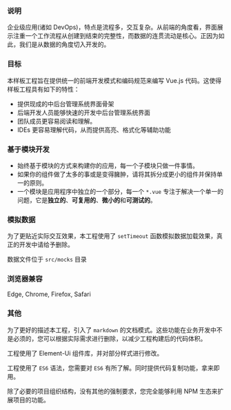 ### 说明

企业级应用(诸如 DevOps)，特点是流程多，交互复杂。从前端的角度看，界面展示注重一个工作流程从创建到结束的完整性，而数据的连贯流动是核心。正因为如此，我们是从数据的角度切入开发的。

### 目标

本样板工程旨在提供统一的前端开发模式和编码规范来编写 Vue.js 代码。这使得样板工程具有如下的特性：

- 提供现成的中后台管理系统界面骨架
- 后端开发人员能够快速的开发中后台管理系统界面
- 团队成员更容易阅读和理解。
- IDEs 更容易理解代码，从而提供高亮、格式化等辅助功能 

### 基于模块开发

- 始终基于模块的方式来构建你的应用，每一个子模块只做一件事情。
- 如果你的组件做了太多的事或是变得臃肿，请将其拆分成更小的组件并保持单一的原则。
- 一个模块是应用程序中独立的一个部分，每一个 `*.vue` 专注于解决一个单一的问题，它是**独立的**、**可复用的**、**微小的**和**可测试的**。

### 模拟数据

为了更贴近实际交互效果，本工程使用了 `setTimeout` 函数模拟数据加载效果，真正的开发中请给予删除。

数据文件位于 `src/mocks` 目录

### 浏览器兼容

Edge, Chrome, Firefox, Safari

### 其他 

为了更好的描述本工程，引入了 `markdown` 的文档模式。这些功能在业务开发中不是必须的，您可以根据实际需求进行删除，以减少工程构建后的代码体积。

工程使用了 Element-Ui 组件库，并对部分样式进行修改。

工程使用了 `ES6` 语法，您需要对 `ES6` 有所了解。同时提供代码复制功能，拿来即用。

除了必要的项目组织结构，没有其他的强制要求，您完全能够利用 NPM 生态来扩展项目的功能。

